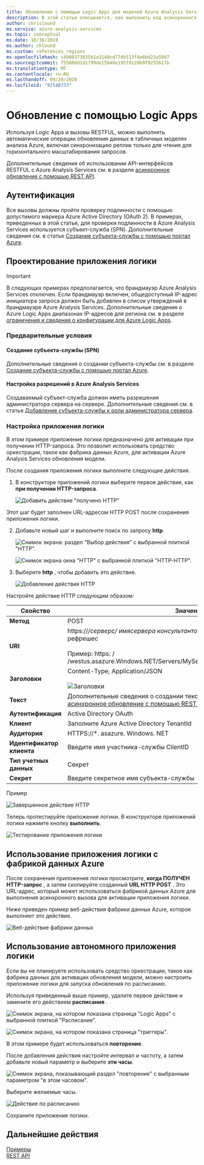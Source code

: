 ```yaml
---
title: Обновление с помощью Logic Apps для моделей Azure Analysis Services | Документация Майкрософт
description: В этой статье описывается, как выполнить код асинхронного обновления для Azure Analysis Services с помощью Azure Logic Apps.
author: chrislound
ms.service: azure-analysis-services
ms.topic: conceptual
ms.date: 10/30/2019
ms.author: chlound
ms.custom: references_regions
ms.openlocfilehash: c4908373035b1a3148cd77db513f4e6bd23a50d7
ms.sourcegitcommit: f5580dd1d1799de15646e195f0120b9f9255617b
ms.translationtype: MT
ms.contentlocale: ru-RU
ms.lasthandoff: 09/29/2020
ms.locfileid: "91540733"
---
```

# <a name="refresh-with-logic-apps"></a>Обновление с помощью Logic Apps

Используя Logic Apps и вызовы RESTFUL, можно выполнять автоматические операции обновления данных в табличных моделях анализа Azure, включая синхронизацию реплик только для чтения для горизонтального масштабирования запросов.

Дополнительные сведения об использовании API-интерфейсов RESTFUL с Azure Analysis Services см. в разделе [асинхронное обновление с помощью REST API](analysis-services-async-refresh.md).

## <a name="authentication"></a>Аутентификация

Все вызовы должны пройти проверку подлинности с помощью допустимого маркера Azure Active Directory (OAuth 2).  В примерах, приведенных в этой статье, для проверки подлинности в Azure Analysis Services используется субъект-служба (SPN). Дополнительные сведения см. в статье [Создание субъекта-службы с помощью портал Azure](../active-directory/develop/howto-create-service-principal-portal.md).

## <a name="design-the-logic-app"></a>Проектирование приложения логики

> [!IMPORTANT]
> В следующих примерах предполагается, что брандмауэр Azure Analysis Services отключен. Если брандмауэр включен, общедоступный IP-адрес инициатора запроса должен быть добавлен в список утверждений в брандмауэре Azure Analysis Services. Дополнительные сведения о Azure Logic Apps диапазонах IP-адресов для региона см. в разделе [ограничения и сведения о конфигурации для Azure Logic Apps](../logic-apps/logic-apps-limits-and-config.md#configuration).

### <a name="prerequisites"></a>Предварительные условия

#### <a name="create-a-service-principal-spn"></a>Создание субъекта-службы (SPN)

Дополнительные сведения о создании субъекта-службы см. в разделе [Создание субъекта-службы с помощью портал Azure](../active-directory/develop/howto-create-service-principal-portal.md).

#### <a name="configure-permissions-in-azure-analysis-services"></a>Настройка разрешений в Azure Analysis Services
 
Создаваемый субъект-служба должен иметь разрешения администратора сервера на сервере. Дополнительные сведения см. в статье [Добавление субъекта-службы к роли администратора сервера](analysis-services-addservprinc-admins.md).

### <a name="configure-the-logic-app"></a>Настройка приложения логики

В этом примере приложение логики предназначено для активации при получении HTTP-запроса. Это позволит использовать средство оркестрации, такое как фабрика данных Azure, для активации Azure Analysis Services обновления модели.

После создания приложения логики выполните следующие действия.

1. В конструкторе приложений логики выберите первое действие, как **при получении HTTP-запроса**.

   ![Добавить действие "получено HTTP"](./media/analysis-services-async-refresh-logic-app/1.png)

Этот шаг будет заполнен URL-адресом HTTP POST после сохранения приложения логики.

2. Добавьте новый шаг и выполните поиск по запросу **http**.  

   ![Снимок экрана: раздел "Выбор действия" с выбранной плиткой "HTTP".](./media/analysis-services-async-refresh-logic-app/9.png)

   ![Снимок экрана окна "HTTP" с выбранной плиткой "HTTP-HTTP".](./media/analysis-services-async-refresh-logic-app/10.png)

3. Выберите **http** , чтобы добавить это действие.

   ![Добавление действия HTTP](./media/analysis-services-async-refresh-logic-app/2.png)

Настройте действие HTTP следующим образом:

|Свойство  |Значение  |
|---------|---------|
|**Метод**     |POST         |
|**URI**     | https://*/серверс/* имя*сервера консультантов*/Моделс/*имя базы данных*/рефрешес <br /> <br /> Пример: https: \/ /westus.asazure.Windows.NET/Servers/MyServer/Models/AdventureWorks/refreshes|
|**Заголовки**     |   Content-Type, Application/JSON <br /> <br />  ![Заголовки](./media/analysis-services-async-refresh-logic-app/6.png)    |
|**Текст**     |   Дополнительные сведения о создании текста запроса см. в разделе [асинхронное обновление с помощью REST API-POST/рефрешес](analysis-services-async-refresh.md#post-refreshes). |
|**Аутентификация**     |Active Directory OAuth         |
|**Клиент**     |Заполните Azure Active Directory TenantId         |
|**Аудитория**     |HTTPS://*. asazure. Windows. NET         |
|**Идентификатор клиента**     |Введите имя участника-службы ClientID         |
|**Тип учетных данных**     |Секрет         |
|**Секрет**     |Введите секретное имя субъекта-службы         |

Пример

![Завершенное действие HTTP](./media/analysis-services-async-refresh-logic-app/7.png)

Теперь протестируйте приложение логики.  В конструкторе приложений логики нажмите кнопку **выполнить**.

![Тестирование приложения логики](./media/analysis-services-async-refresh-logic-app/8.png)

## <a name="consume-the-logic-app-with-azure-data-factory"></a>Использование приложения логики с фабрикой данных Azure

После сохранения приложения логики просмотрите, **когда ПОЛУЧЕН HTTP-запрос** , а затем скопируйте созданный **URL HTTP POST** .  Это URL-адрес, который может использоваться фабрикой данных Azure для выполнения асинхронного вызова для активации приложения логики.

Ниже приведен пример веб-действия фабрики данных Azure, которое выполняет это действие.

![Веб-действие фабрики данных](./media/analysis-services-async-refresh-logic-app/11.png)

## <a name="use-a-self-contained-logic-app"></a>Использование автономного приложения логики

Если вы не планируете использовать средство оркестрации, такое как фабрика данных для активации обновления модели, можно настроить приложение логики для запуска обновления по расписанию.

Используя приведенный выше пример, удалите первое действие и замените его действием **расписания** .

![Снимок экрана, на котором показана страница "Logic Apps" с выбранной плиткой "Расписание".](./media/analysis-services-async-refresh-logic-app/12.png)

![Снимок экрана, на котором показана страница "триггеры".](./media/analysis-services-async-refresh-logic-app/13.png)

В этом примере будет использоваться **повторение**.

После добавления действия настройте интервал и частоту, а затем добавьте новый параметр и выберите **эти часы**.

![Снимок экрана, показывающий раздел "повторение" с выбранным параметром "в этом часовом".](./media/analysis-services-async-refresh-logic-app/16.png)

Выберите желаемые часы.

![Действие по расписанию](./media/analysis-services-async-refresh-logic-app/15.png)

Сохраните приложение логики.

## <a name="next-steps"></a>Дальнейшие действия

[Примеры](analysis-services-samples.md)  
[REST API](https://docs.microsoft.com/rest/api/analysisservices/servers)
